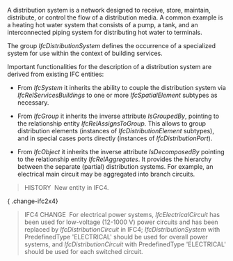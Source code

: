 A distribution system is a network designed to receive, store, maintain, distribute, or control the flow of a distribution media. A common example is a heating hot water system that consists of a pump, a tank, and an interconnected piping system for distributing hot water to terminals.

The group _IfcDistributionSystem_ defines the occurrence of a specialized system for use within the context of building services.

Important functionalities for the description of a distribution system are derived from existing IFC entities:

* From _IfcSystem_ it inherits the ability to couple the distribution system via _IfcRelServicesBuildings_ to one or more _IfcSpatialElement_ subtypes as necessary.

* From _IfcGroup_ it inherits the inverse attribute _IsGroupedBy_, pointing to the relationship entity _IfcRelAssignsToGroup_. This allows to group distribution elements (instances of _IfcDistributionElement_ subtypes), and in special cases ports directly (instances of _IfcDistributionPort_).

* From _IfcObject_ it inherits the inverse attribute _IsDecomposedBy_ pointing to the relationship entity _IfcRelAggregates_. It provides the hierarchy between the separate (partial) distribution systems. For example, an electrical main circuit may be aggregated into branch circuits.

> HISTORY&nbsp; New entity in IFC4.

{ .change-ifc2x4}
> IFC4 CHANGE&nbsp; For electrical power systems, _IfcElectricalCircuit_ has been used for low-voltage (12-1000 V) power circuits and has been replaced by _IfcDistributionCircuit_ in IFC4; _IfcDistributionSystem_ with PredefinedType 'ELECTRICAL' should be used for overall power systems, and _IfcDistributionCircuit_ with PredefinedType 'ELECTRICAL' should be used for each switched circuit.